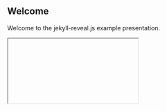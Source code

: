 ## Welcome

Welcome to the jekyll-reveal.js example presentation.


<section>
  <iframe data-src= "https://nyc-taxis.herokuapp.com/nyc-taxi-borough" ></iframe>
 </section>



